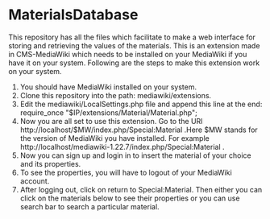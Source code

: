 MaterialsDatabase
=================

This repository has all the files which facilitate to make a web interface for storing and retrieving the values of the materials. This is an extension made in CMS-MediaWiki which needs to be installed on your MediaWiki if you have it on your system. Following are the steps to make this extension work on your system.

1. You should have MediaWiki installed on your system.
2. Clone this repository into the path: mediawiki/extensions.
3. Edit the mediawiki/LocalSettings.php file and append this line at the end: require_once "$IP/extensions/Material/Material.php";
4. Now you are all set to use this extension. Go to the URl http://localhost/$MW/index.php/Special:Material .Here $MW stands for the version of MediaWiki you have installed. For example http://localhost/mediawiki-1.22.7/index.php/Special:Material .
5. Now you can sign up and login in to insert the material of your choice and its properties.
6. To see the properties, you will have to logout of your MediaWiki account.
7. After logging out, click on return to Special:Material. Then either you can click on the materials below to see their properties or you can use search bar to search a particular material. 
